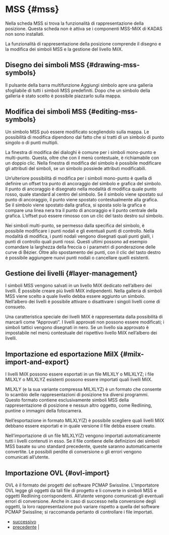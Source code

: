 # MSS {#mss}

Nella scheda MSS si trova la funzionalità di rappresentazione della posizione. Questa scheda non è attiva se i componenti MSS-MilX di KADAS non sono installati.

La funzionalità di rappresentazione della posizione comprende il disegno e la modifica dei simboli MSS e la gestione del livello MilX.

## Disegno dei simboli MSS {#drawing-mss-symbols}

Il pulsante della barra multifunzione Aggiungi simbolo apre una galleria sfogliabile di tutti i simboli MSS predefiniti. Dopo che un simbolo della galleria è stato scelto è possibile piazzarlo sulla mappa.

## Modifica dei simboli MSS {#editing-mss-symbols}

Un simbolo MSS può essere modificato scegliendolo sulla mappa. Le possibilità di modifica dipendono dal fatto che si tratti di un simbolo di punto singolo o di punti multipli.

La finestra di modifica dei dialoghi è comune per i simboli mono-punto e multi-punto. Questa, oltre che con il menù contestuale, è richiamabile con un doppio clic. Nella finestra di modifica del simbolo è possibile modificare gli attributi del simboli, se un simbolo possiede attributi modificabili.

Un’ulteriore possibilità di modifica per i simboli mono-punto è quella di definire un offset tra punto di ancoraggio del simbolo e grafica del simbolo. Il punto di ancoraggio è disegnato nella modalità di modifica quale punto rosso, quale standard al centro del simbolo. Se il simbolo viene spostato sul punto di ancoraggio, il punto viene spostato contestualmente alla grafica. Se il simbolo viene spostato dalla grafica, si sposta solo la grafica e compare una linea nera tra il punto di ancoraggio e il punto centrale della grafica. L’offset può essere rimosso con un clic del tasto destro sul simbolo.

Nei simboli multi-punto, se permesso dalla specifica del simbolo, è possibile modificare i punti nodali e gli eventuali punti di controllo. Nella modalità di modifica, i punti nodali vengono disegnati quali punti gialli, i punti di controllo quali punti rossi. Questi ultimi possono ad esempio comandare la larghezza della freccia o i parametri di ponderazione delle curve di Bézier. Oltre allo spostamento dei punti, con il clic del tasto destro è possibile aggiungere nuovi punti nodali o cancellare quelli esistenti.

## Gestione dei livelli {#layer-management}

I simboli MSS vengono salvati in un livello MilX dedicato nell’albero dei livelli. È possibile creare più livelli MilX indipendenti. Nella galleria di simboli MSS viene scelto a quale livello debba essere aggiunto un simbolo. Nell’albero dei livelli è possibile attivare o disattivare i singoli livelli come di consueto.

Una caratteristica speciale dei livelli MilX è rappresentata dalla possibilità di marcarli come “Approvati”. I livelli approvati non possono essere modificati; i simboli tattici vengono disegnati in nero. Se un livello sia approvato è impostabile nel menù contestuale del rispettivo livello MilX nell’albero dei livelli.

## Importazione ed esportazione MilX {#milx-import-and-export}

I livelli MilX possono essere esportati in un file MILXLY o MILXLYZ; i file MILXLY o MILXLYZ esistenti possono essere importati quali livelli MilX.

MILXLY (e la sua variante compressa MILXLYZ) è un formato che consente lo scambio delle rappresentazioni di posizione tra diversi programmi. Questo formato contiene esclusivamente simboli MSS della rappresentazione di posizione e nessun altro oggetto, come Redlining, puntine o immagini della fotocamera.

Nell’esportazione in formato MILXLY(Z) è possibile scegliere quali livelli MilX debbano essere esportati e in quale versione il file debba essere creato.

Nell’importazione di un file MILXLY(Z) vengono importati automaticamente tutti i livelli contenuti in esso. Se il file contiene delle definizioni dei simboli MSS basate su uno standard precedente, queste saranno automaticamente convertite. Le possibili perdite di conversione o gli errori vengono comunicati all’utente.

## Importazione OVL {#ovl-import}

OVL è il formato dei progetti del software PCMAP Swissline. L’importatore OVL legge gli oggetti da tali file di progetto e li converte in simboli MSS e oggetti Redlining corrispondenti. All’utente vengono comunicati gli eventuali errori di conversione. Anche in caso di successo nella conversione degli oggetti, la loro rappresentazione può variare rispetto a quella del software PCMAP Swissline; si raccomanda pertanto di controllare i file importati.

-   [successivo](settings.html "Impostazioni")
-   [precedente](gps.html "GPS") |



